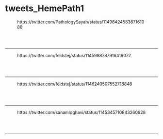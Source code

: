 # tweets_HemePath1


<figure class="wp-block-embed-twitter wp-block-embed is-type-rich">
<div class="wp-block-embed__wrapper">
https://twitter.com/PathologySayah/status/1149842458387161088</div></figure>
<br>
<br>
<hr>

<figure class="wp-block-embed-twitter wp-block-embed is-type-rich">
<div class="wp-block-embed__wrapper">
https://twitter.com/feldstej/status/1145988787916419072</div></figure>
<br>
<br>
<hr>

<figure class="wp-block-embed-twitter wp-block-embed is-type-rich">
<div class="wp-block-embed__wrapper">
https://twitter.com/feldstej/status/1146240507552718848</div></figure>
<br>
<br>
<hr>

<figure class="wp-block-embed-twitter wp-block-embed is-type-rich">
<div class="wp-block-embed__wrapper">
https://twitter.com/sanamloghavi/status/1145345710843260928</div></figure>
<br>
<br>
<hr>
